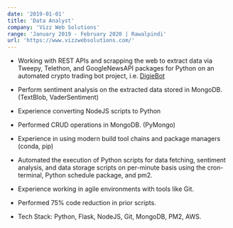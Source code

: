 ```yaml
---
date: '2019-01-01'
title: 'Data Analyst'
company: 'Vizz Web Solutions'
range: 'January 2019 - February 2020 | Rawalpindi'
url: 'https://www.vizzwebsolutions.com/'
---
```


- Working with REST APIs and scrapping the web to extract data via Tweepy, Telethon, and GoogleNewsAPI packages for Python on an automated crypto trading bot project, i.e. [DigieBot](https://digiebot.com/)

- Perform sentiment analysis on the extracted data stored in MongoDB. (TextBlob, VaderSentiment)

- Experience converting NodeJS scripts to Python

- Performed CRUD operations in MongoDB. (PyMongo)

- Experience in using modern build tool chains and package managers (conda, pip) 

- Automated the execution of Python scripts for data fetching, sentiment analysis, and data storage 
scripts on per-minute basis using the cron-terminal, Python schedule package, and pm2.

- Experience working in agile environments with tools like Git.

- Performed 75% code reduction in prior scripts.

- Tech Stack: Python, Flask, NodeJS, Git, MongoDB, PM2, AWS.